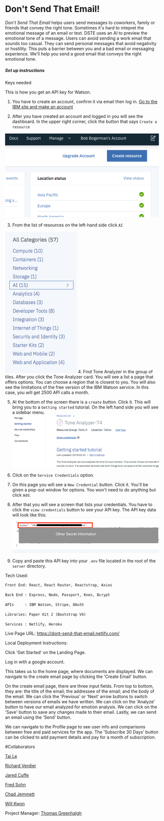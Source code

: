 Don't Send That Email!
=====================


*Don’t Send That Email* helps users send messages to coworkers, family or friends that convey the right tone. Sometimes it's hard to intepret the emotional message of an email or text.
DSTE uses an AI to preview the emotional tone of a message. Users can avoid sending a work email that sounds too casual. They can send personal messages that avoid negativity or hostility.
This puts a barrier between you and a bad email or messaging experience. We'll help you send a good email that conveys the right emotional tone.


##### Set up instructions

Keys needed


This is how you get an API key for Watson.



1. You have to create an account, confirm it via email then log in. [Go to the IBM site and make an account](https://www.ibm.com/watson/services/tone-analyzer/)

2. After you have created an account and logged in you will see the dashboard.
  In the upper right corner, click the button that says `Create a resource`

  ![Create a resource button](create_a_resource.png)

3. From the list of resources on the left-hand side click `AI` 

![list of resources](list_of_resources.png)
4. Find Tone Analyzer in the group of tiles.
  After you click the Tone Analyzer card. You will see a list a page that offers options. You can choose a region that is closest to you. You will also see the limitations of the free version of the IBM Watson service. In this case, you will get 2500 API calls a month.

5. At the bottom of the screen there is a `create` button. Click it.
This will bring you to a `Getting started` tutorial. On the left hand side you will see a sidebar menu. 
![Sidebar menu](sidebar_menu.png)

6. Click on the `Service Credentials` option.

7. On this page you will see a `New Credential` button. Click it. You'll be given a pop-out window for options. You won't need to do anything but click `Add`.

8. After that you will see a screen that lists your credentials. You have to click the `view credentials` button to see your API key.
   The API key data will look like this:
   ![api key data](api_key_data.png)

9. Copy and paste this API key into your `.env` file located in the root of the `server` directory.

Tech Used:
    
    Front End: React, React Router, Reactstrap, Axios

    Back End : Express, Node, Passport, Knex, Bcrypt

    APIs     : IBM Watson, Stripe, OAuth

    Libraries: Paper Kit 2 (Bootstrap V4)

    Services : Netlify, Heroku


Live Page URL: https://dont-send-that-email.netlify.com/


Local Deployment Instructions:

Click 'Get Started' on the Landing Page.

Log in with a google account.

This takes us to the home page, where documents are displayed. We can navigate to the create email page by clicking the 'Create Email' button. 

On the create email page, there are three input fields. From top to bottom, they are: the title of the email; the addressee of the email; and the body of the email.
We can click the 'Previous' or 'Next' arrow buttons to switch between versions of emails we have written. We can click on the 'Analyze' button to have our email analyzed for emotion analysis. We can click on the 'Save' button to save any changes made to their email. Lastly, we can send an email using the 'Send' button.

We can navigate to the Profile page to see user info and comparisons between free and paid services for the app. The 'Subscribe 30 Days' button can be clicked to add payment details and pay for a month of subscription.


#Collaborators

[Tai Le](https://github.com/Ta1grr)

[Richard Verdier](https://github.com/rverdi642)

[Jared Cuffe](https://github.com/jcuffe)

[Fred Sohn](https://github.com/fron12)

[Chad Jemmett](https://github.com/ceejaay)

[Will Kwon](https://github.com/wtkwon)

Project Manager: [Thomas Greenhalgh](https://github.com/tgreenhalgh)



